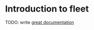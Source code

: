 # Introduction to fleet

TODO: write [great documentation](http://jacobian.org/writing/great-documentation/what-to-write/)
